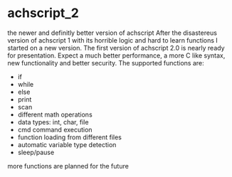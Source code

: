 # achscript_2
the newer and definitly better version of achscript
After the disastereus version of achscript 1 with its horrible logic and hard to learn functions I started on a new version.
The first version of achscript 2.0 is nearly ready for presentation.
Expect a much better performance, a more C like syntax, new functionality and better security.
The supported functions are:
- if
- while
- else
- print
- scan 
- different math operations
- data types:
  int, char, file
- cmd command execution
- function loading from different files
- automatic variable type detection
- sleep/pause
  
more functions are planned for the future
 
